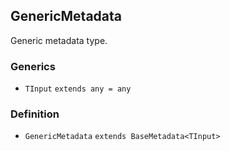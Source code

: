 GenericMetadata
---------------

Generic metadata type.

### Generics

*   `TInput` `extends any = any`

### Definition

*   `GenericMetadata` `extends BaseMetadata<TInput>`